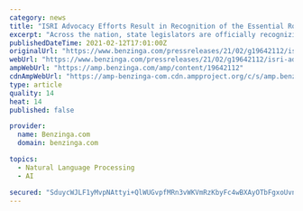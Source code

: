 ```yaml
---
category: news
title: "ISRI Advocacy Efforts Result in Recognition of the Essential Role of Recyclers in the Critical Manufacturing Supply Chain"
excerpt: "Across the nation, state legislators are officially recognizing the importance of the recycling industry in their"
publishedDateTime: 2021-02-12T17:01:00Z
originalUrl: "https://www.benzinga.com/pressreleases/21/02/g19642112/isri-advocacy-efforts-result-in-recognition-of-the-essential-role-of-recyclers-in-the-critical-man"
webUrl: "https://www.benzinga.com/pressreleases/21/02/g19642112/isri-advocacy-efforts-result-in-recognition-of-the-essential-role-of-recyclers-in-the-critical-man"
ampWebUrl: "https://amp.benzinga.com/amp/content/19642112"
cdnAmpWebUrl: "https://amp-benzinga-com.cdn.ampproject.org/c/s/amp.benzinga.com/amp/content/19642112"
type: article
quality: 14
heat: 14
published: false

provider:
  name: Benzinga.com
  domain: benzinga.com

topics:
  - Natural Language Processing
  - AI

secured: "SduycWJLF1yMvpNAttyi+QlWUGvpfMRn3vWKVmRzKbyFc4wBXAyOTbFgxoUvn4SQQ6ofXO5LIdBQ3LdTpdrChA4KU8hvqHbOtywVTHX5gKKPdiYxvbjzraMoYQQ6gJuN2akR1mZ4UMgyvvaZ7gWT9k82YpmXR6iA7YGSo4xyvEtbQaZdOu+KD+sRhYzBB35bo4ZMWrYxqL7QJiDzi/h/oqAhpT8Q/IIBgwdDh2mXj1AaOWQU6lKUvRJasAujGiA1Lgf8dP3GsoeqC3H+ZcHaTrAWBfUGYJ4Xwzb41i9hzJYk6dZ9l/oYmspxKbK3nvPJa4iVbRR1ClCOCzNjZfaEmbBN9qyXJT6sEOFxUiUY7yA=;h33DlgvwKiCqibo/e3dFmQ=="
---
```


